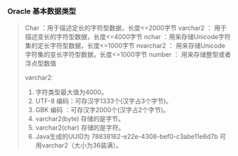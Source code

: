 ### Oracle 基本数据类型
>
> Char ：用于描述定长的字符型数据，长度<=2000字节
> varchar2 ： 用于描述变长的字符型数据，长度<=4000字节
> nchar ：用来存储Unicode字符集的定长字符型数据，长度<=1000字节
> nvarchar2 ： 用来存储Unicode字符集的变长字符型数据，长度<=1000字节
> number ： 用来存储整型或者浮点型数值
>
> varchar2:
>
> 1. 字符类型最大值为4000。
> 2. UTF-8 编码：可存汉字1333个(汉字占3个字节)。
> 3. GBK 编码  ：可存汉字2000个(汉字占2个字节)。
> 4. varchar2(byte) 存储的是字节。
> 5. varchar2(char) 存储的是字符。
> 6. Java生成的UUID为 78838162-e22e-4308-bef0-c3abe11e6d7b 可用varchar2（大小为36装满）。
>


